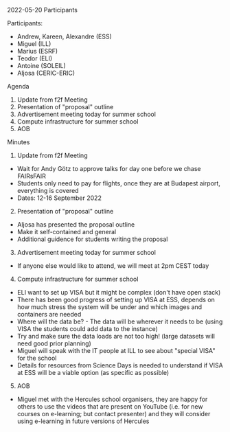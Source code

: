 2022-05-20 Participants

Participants:
- Andrew, Kareen, Alexandre (ESS)
- Miguel (ILL)
- Marius (ESRF)
- Teodor (ELI)
- Antoine (SOLEIL)
- Aljosa (CERIC-ERIC)

Agenda

1. Update from f2f Meeting
2. Presentation of "proposal" outline
3. Advertisement meeting today for summer school
4. Compute infrastructure for summer school
5. AOB

Minutes

1. Update from f2f Meeting
  - Wait for Andy Götz to approve talks for day one before we chase FAIRsFAIR
  - Students only need to pay for flights, once they are at Budapest airport, everything is covered
  - Dates: 12-16 September 2022
2. Presentation of "proposal" outline
  - Aljosa has presented the proposal outline
  - Make it self-contained and general
  - Additional guidence for students writing the proposal
3. Advertisement meeting today for summer school
  - If anyone else would like to attend, we will meet at 2pm CEST today
4. Compute infrastructure for summer school
  - ELI want to set up VISA but it might be complex (don't have open stack)
  - There has been good progress of setting up VISA at ESS, depends on how much stress the system will be under and which images and containers are needed
  - Where will the data be? - The data will be wherever it needs to be (using VISA the students could add data to the instance)
  - Try and make sure the data loads are not too high! (large datasets will need good prior planning)
  - Miguel will speak with the IT people at ILL to see about "special VISA" for the school
  - Details for resources from Science Days is needed to understand if VISA at ESS will be a viable option (as specific as possible)
5. AOB
  - Miguel met with the Hercules school organisers, they are happy for others to use the videos that are present on YouTube (i.e. for new courses on e-learning; but contact presenter) and they will consider using e-learning in future versions of Hercules
